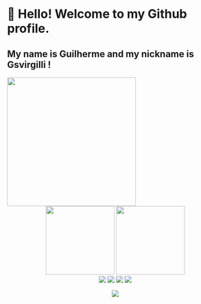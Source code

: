 # 👋 Hello! Welcome to my Github profile.
## My name is Guilherme and my nickname is Gsvirgilli !

<style>
    #imagen{
        display:inline;
    }



</style>


<img id="Imagen" src="https://media.tenor.com/R_WseIIwQ8QAAAAC/beavis-computer.gif" width="300px">

<div align="center">
    <img height="160em" src="https://github-readme-stats.vercel.app/api?username=gsvirgilli&theme=dark&show_icons=true">
    <img height="160em" src="https://github-readme-stats.vercel.app/api/top-langs/?username=gsvirgilli&layout=compact">
</div>


<div  align="center">
<a href="https://gsvirgilli.github.io" target="_blank"><img src="https://img.shields.io/badge/-Portifólio-%23E4405F?style=for-the-badge&logo&logoColor=white" target="_blank"></a>
<a href="https://www.instagram.com/gsvirgilli/" target="_blank"><img src="https://img.shields.io/badge/-Instagram-%23E4405F?style=for-the-badge&logo=instagram&logoColor=white" target="_blank"></a>
<a href = "mailto:gsvirgilli@gmail.com"><img src="https://img.shields.io/badge/Gmail-D14836?style=for-the-badge&logo=gmail&logoColor=white" target="_blank"></a>
<a href="https://www.linkedin.com/in/gsvirgilli" target="_blank"><img src="https://img.shields.io/badge/-LinkedIn-%230077B5?style=for-the-badge&logo=linkedin&logoColor=white" target="_blank"></a>   
</div>

<div align=center>

 ![](https://visitor-badge.glitch.me/badge?page_id=gsvirgilli)
 </div>